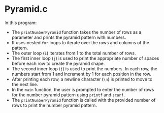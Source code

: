 # Pyramid.c
  In this program:
- The `printNumberPyramid` function takes the number of rows as a parameter and prints the pyramid pattern with numbers.
- It uses nested `for` loops to iterate over the rows and columns of the pattern.
- The outer loop (`i`) iterates from 1 to the total number of rows.
- The first inner loop (`j`) is used to print the appropriate number of spaces before each row to create the pyramid shape.
- The second inner loop (`j`) is used to print the numbers. In each row, the numbers start from 1 and increment by 1 for each position in the row.
- After printing each row, a newline character (`\n`) is printed to move to the next line.
- In the `main` function, the user is prompted to enter the number of rows for the number pyramid pattern using `printf` and `scanf`.
- The `printNumberPyramid` function is called with the provided number of rows to print the number pyramid pattern.